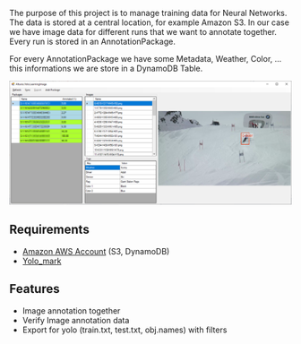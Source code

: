 The purpose of this project is to manage training data for Neural Networks. The data is stored at a central location, for example Amazon S3.
In our case we have image data for different runs that we want to annotate together. Every run is stored in an AnnotationPackage.

For every AnnotationPackage we have some Metadata, Weather, Color, ... this informations we are store in a DynamoDB Table.

![object detection result](/doc/AlturosImageAnnotation.png)

## Requirements

 - [Amazon AWS Account](https://aws.amazon.com/) (S3, DynamoDB)
 - [Yolo_mark](https://github.com/AlexeyAB/Yolo_mark)
 
## Features

 - Image annotation together
 - Verify Image annotation data
 - Export for yolo (train.txt, test.txt, obj.names) with filters
